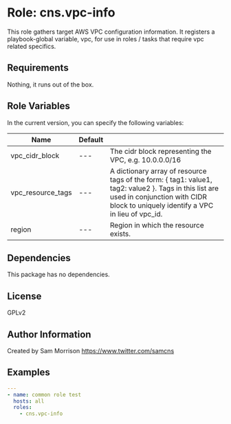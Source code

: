Role: cns.vpc-info
========

This role gathers target AWS VPC configuration information. It registers a playbook-global variable, vpc, for use in roles / tasks that require vpc related specifics.

Requirements
------------

Nothing, it runs out of the box.

Role Variables
--------------

In the current version, you can specify the following variables:

| Name               | Default |                                                                                                                                                                                           |
|--------------------|---------|-------------------------------------------------------------------------------------------------------------------------------------------------------------------------------------------|
| vpc_cidr_block     |   ---   | The cidr block representing the VPC, e.g. 10.0.0.0/16                                                                                                                                     |
| vpc_resource_tags  |   ---   | A dictionary array of resource tags of the form: { tag1: value1, tag2: value2 }. Tags in this list are used in conjunction with CIDR block to uniquely identify a VPC in lieu of vpc_id.  |
| region             |   ---   | Region in which the resource exists.                                                                                                                                                      |

Dependencies
------------

This package has no dependencies.

License
-------

GPLv2

Author Information
------------------

Created by Sam Morrison
https://www.twitter.com/samcns

Examples
--------

```yaml
---
- name: common role test
  hosts: all
  roles:
    - cns.vpc-info
```
